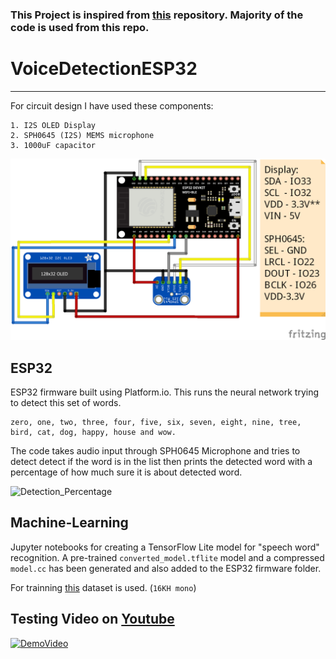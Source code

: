 ### This Project is inspired from [this](https://github.com/atomic14/voice-controlled-robot) repository. Majority of the code is used from this repo.
# VoiceDetectionESP32
***
For circuit design I have used these components:

    1. I2S OLED Display
    2. SPH0645 (I2S) MEMS microphone
    3. 1000uF capacitor

![Circuit Diagram](Circuit/ESP32_Speech_Command_bb.png)

## ESP32 
ESP32 firmware built using Platform.io. This runs the neural network trying to detect this set of words.

    zero, one, two, three, four, five, six, seven, eight, nine, tree, bird, cat, dog, happy, house and wow.

The code takes audio input through SPH0645 Microphone and tries to detect detect if the word is in the list then prints the detected word with a percentage of how much sure it is about detected word.

![Detection_Percentage](Circuit/IMG_20210818_144107.jpg)

## Machine-Learning

Jupyter notebooks for creating a TensorFlow Lite model for "speech word" recognition.
A pre-trained `converted_model.tflite` model and a compressed `model.cc` has been generated and also added to the ESP32 firmware folder.

For trainning [this](http://download.tensorflow.org/data/speech_commands_v0.01.tar.gz) dataset is used. (`16KH mono`)

## Testing Video on [Youtube](https://www.youtube.com/watch?v=F7vG49up-y4)
[![DemoVideo](https://img.youtube.com/vi/F7vG49up-y4/0.jpg)](https://www.youtube.com/watch?v=F7vG49up-y4)